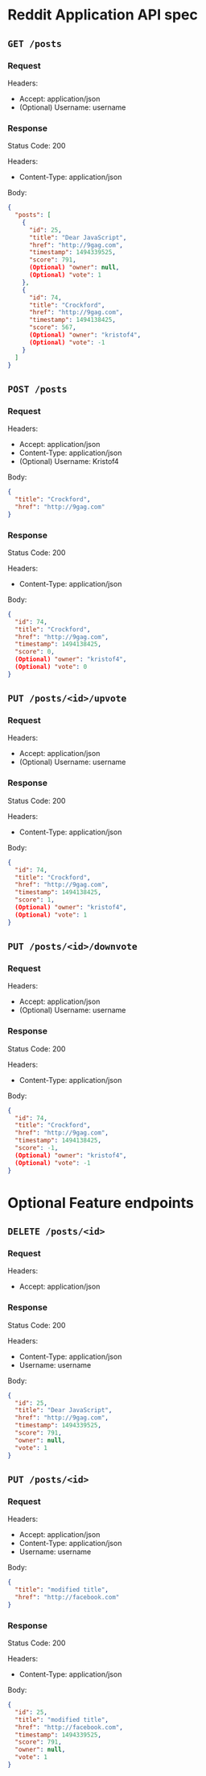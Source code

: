 # Reddit Application API spec


## `GET /posts`

### Request
Headers:
 - Accept: application/json
 - (Optional) Username: username

### Response
Status Code: 200

Headers:
 - Content-Type: application/json

Body:
```json
{
  "posts": [
    {
      "id": 25,
      "title": "Dear JavaScript",
      "href": "http://9gag.com",
      "timestamp": 1494339525,
      "score": 791,
      (Optional) "owner": null,
      (Optional) "vote": 1
    },
    {
      "id": 74,
      "title": "Crockford",
      "href": "http://9gag.com",
      "timestamp": 1494138425,
      "score": 567,
      (Optional) "owner": "kristof4",
      (Optional) "vote": -1
    }
  ]
}
```

## `POST /posts`

### Request
Headers:
 - Accept: application/json
 - Content-Type: application/json
 - (Optional) Username: Kristof4

Body:
```json
{
  "title": "Crockford",
  "href": "http://9gag.com"
}
```

### Response
Status Code: 200

Headers:
 - Content-Type: application/json

Body:
```json
{
  "id": 74,
  "title": "Crockford",
  "href": "http://9gag.com",
  "timestamp": 1494138425,
  "score": 0,
  (Optional) "owner": "kristof4",
  (Optional) "vote": 0
}
```

## `PUT /posts/<id>/upvote`

### Request
Headers:
 - Accept: application/json
 - (Optional) Username: username

### Response
Status Code: 200

Headers:
 - Content-Type: application/json

Body:
```json
{
  "id": 74,
  "title": "Crockford",
  "href": "http://9gag.com",
  "timestamp": 1494138425,
  "score": 1,
  (Optional) "owner": "kristof4",
  (Optional) "vote": 1
}
```

## `PUT /posts/<id>/downvote`

### Request
Headers:
 - Accept: application/json
 - (Optional) Username: username

### Response
Status Code: 200

Headers:
 - Content-Type: application/json

Body:
```json
{
  "id": 74,
  "title": "Crockford",
  "href": "http://9gag.com",
  "timestamp": 1494138425,
  "score": -1,
  (Optional) "owner": "kristof4",
  (Optional) "vote": -1
}
```
# Optional Feature endpoints

## `DELETE /posts/<id>`

### Request
Headers:
 - Accept: application/json

### Response
Status Code: 200

Headers:
 - Content-Type: application/json
 - Username: username

Body:
```json
{
  "id": 25,
  "title": "Dear JavaScript",
  "href": "http://9gag.com",
  "timestamp": 1494339525,
  "score": 791,
  "owner": null,
  "vote": 1
}
```

## `PUT /posts/<id>`

### Request
Headers:
 - Accept: application/json
 - Content-Type: application/json
 - Username: username

Body:
```json
{
  "title": "modified title",
  "href": "http://facebook.com"
}
```

### Response
Status Code: 200

Headers:
 - Content-Type: application/json

Body:
```json
{
  "id": 25,
  "title": "modified title",
  "href": "http://facebook.com",
  "timestamp": 1494339525,
  "score": 791,
  "owner": null,
  "vote": 1
}
```
